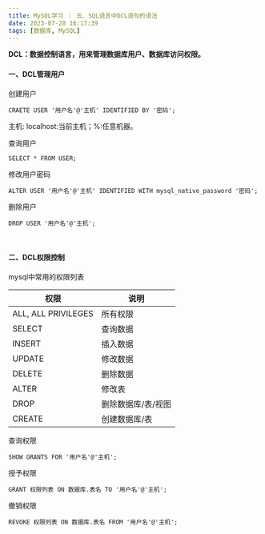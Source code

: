 ```yaml
---
title: MySQL学习 ｜ 五、SQL语言中DCL语句的语法
date: 2023-07-28 16:17:39
tags: [数据库, MySQL]
---
```


**DCL：数据控制语言，用来管理数据库用户、数据库访问权限。**

#### **一、DCL管理用户**

创建用户


```
CRAETE USER '用户名'@'主机' IDENTIFIED BY '密码';
```

主机:  localhost:当前主机；%:任意机器。‍‍‍‍‍‍

查询用户


```
SELECT * FROM USER;
```

修改用户密码  


```
ALTER USER '用户名'@'主机' IDENTIFIED WITH mysql_native_password '密码';
```

删除用户  


```
DROP USER '用户名'@'主机';
```

  </br>

#### **二、DCL权限控制**‍‍

mysql中常用的权限列表‍‍‍‍‍‍‍

| 权限                | 说明               |
| ------------------- | ------------------ |
| ALL, ALL PRIVILEGES | 所有权限           |
| SELECT              | 查询数据           |
| INSERT              | 插入数据           |
| UPDATE              | 修改数据           |
| DELETE              | 删除数据           |
| ALTER               | 修改表             |
| DROP                | 删除数据库/表/视图 |
| CREATE              | 创建数据库/表      |

查询权限


```
SHOW GRANTS FOR '用户名'@'主机';
```

授予权限  


```
GRANT 权限列表 ON 数据库.表名 TO '用户名'@'主机';
```

撤销权限  


```
REVOKE 权限列表 ON 数据库.表名 FROM '用户名'@'主机';
```

‍‍‍
